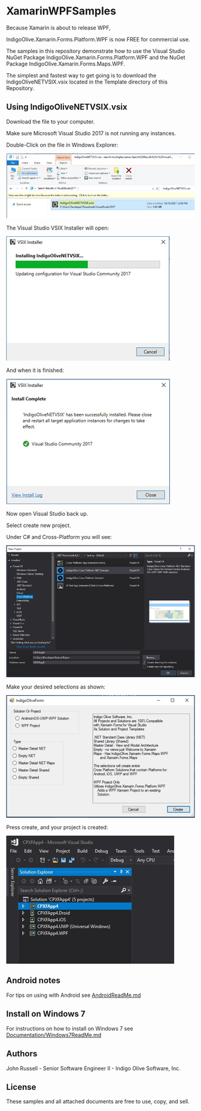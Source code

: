 # XamarinWPFSamples

Because Xamarin is about to release WPF,

IndigoOlive.Xamarin.Forms.Platform.WPF is now FREE for commercial use.

The samples in this repository demonstrate how to use the Visual Studio NuGet Package IndigoOlive.Xamarin.Forms.Platform.WPF and the NuGet Package IndigoOlive.Xamarin.Forms.Maps.WPF.

The simplest and fastest way to get going is to download the IndigoOliveNETVSIX.vsix located in the Template directory of this Repository.

## Using IndigoOliveNETVSIX.vsix

Download the file to your computer.

Make sure Microsoft Visual Studio 2017 is not running any instances.

Double-Click on the file in Windows Explorer:

![Download VSIX NET](images/DownloadVISXNET.jpg)

The Visual Studio VSIX Installer will open:

![VSIX NET Installing](images/VISXNETInstalling.jpg)

And when it is finished:

![VSIX NET Installed](images/VISXNETInstalled.jpg)

Now open Visual Studio back up.

Select create new project.

Under C# and Cross-Platform you will see:

![Indigo Olive Cross Platform Xamarin NET CSharp](images/IndigoOliveCrossPlatformXamarinNETCSharp.jpg)

Make your desired selections as shown:

![Master Detail NET Selected](images/MasterDetailNETSelected.jpg)

Press create, and your project is created:

![Visual Studio NET Project Created](images/VSSampleNETApp.jpg)

## Android notes

For tips on using with Android see [AndroidReadMe.md](AndroidReadMe.md)

## Install on Windows 7

For instructions on how to install on Windows 7 see [Documentation/Windows7ReadMe.md](Documentation/Windows7ReadMe.md)

## Authors

John Russell - Senior Software Engineer II - Indigo Olive Software, Inc.

## License

These samples and all attached documents are free to use, copy, and sell.

